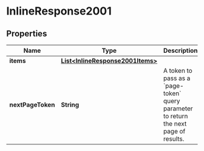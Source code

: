 

# InlineResponse2001

## Properties

Name | Type | Description | Notes
------------ | ------------- | ------------- | -------------
**items** | [**List&lt;InlineResponse2001Items&gt;**](InlineResponse2001Items.md) |  | 
**nextPageToken** | **String** | A token to pass as a &#x60;page-token&#x60; query parameter to return the next page of results. | 



